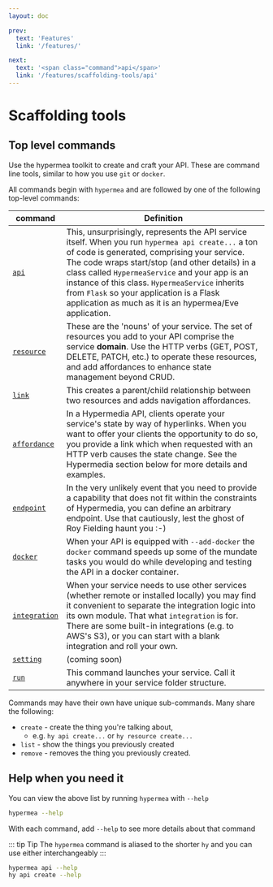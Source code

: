 ```yaml
---
layout: doc

prev:
  text: 'Features'
  link: '/features/'

next:
  text: '<span class="command">api</span>'
  link: '/features/scaffolding-tools/api'
---
```

# Scaffolding tools

## Top level commands
Use the hypermea toolkit to create and craft your API.  These are command line tools, similar to how you use `git` or `docker`.

All commands begin with `hypermea` and are followed by one of the following top-level commands:

| command                      | Definition                                                                                                                                                                                                                                                                                                                                                                                                           |
|------------------------------|----------------------------------------------------------------------------------------------------------------------------------------------------------------------------------------------------------------------------------------------------------------------------------------------------------------------------------------------------------------------------------------------------------------------|
| [`api`](api)                 | This, unsurprisingly, represents the API service itself.  When you run `hypermea api create...` a ton of code is generated, comprising your service.  The code wraps start/stop (and other details) in a class called `HypermeaService` and your app is an instance of this class.  `HypermeaService` inherits from `Flask` so your application is a Flask application as much as it is an hypermea/Eve application. |
| [`resource`](resource)       | These are the 'nouns' of your service.  The set of resources you add to your API comprise the service **domain**.  Use the HTTP verbs (GET, POST, DELETE, PATCH, etc.) to operate these resources, and add affordances to enhance state management beyond CRUD.                                                                                                                                                      |
| [`link`](link)               | This creates a parent/child relationship between two resources and adds navigation affordances.                                                                                                                                                                                                                                                                                                                      |
| [`affordance`](affordance)   | In a Hypermedia API, clients operate your service's state by way of hyperlinks.  When you want to offer your clients the opportunity to do so, you provide a link which when requested with an HTTP verb causes the state change.  See the Hypermedia section below for more details and examples.                                                                                                                   |
| [`endpoint`](endpoint)       | In the very unlikely event that you need to provide a capability that does not fit within the constraints of Hypermedia, you can define an arbitrary endpoint.  Use that cautiously, lest the ghost of Roy Fielding haunt you :-)                                                                                                                                                                                    |
| [`docker`](docker)           | When your API is equipped with `--add-docker` the `docker` command speeds up some of the mundate tasks you would do while developing and testing the API in a docker container.                                                                                                                                                                                                                                      |
| [`integration`](integration) | When your service needs to use other services (whether remote or installed locally) you may find it convenient to separate the integration logic into its own module.  That what `integration` is for.  There are some built-in integrations (e.g. to AWS's S3), or you can start with a blank integration and roll your own.                                                                                        |
| [`setting`](setting)         | (coming soon)                                                                                                                                                                                                                                                                                                                                                                                                        |
| [`run`](run)                 | This command launches your service.  Call it anywhere in your service folder structure.                                                                                                                                                                                                                                                                                                                              |

Commands may have their own have unique sub-commands.  Many share the following:

* `create` - create the thing you're talking about, 
  * e.g. `hy api create...` or `hy resource create...`
* `list` - show the things you previously created
* `remove` - removes the thing you previously created.


## Help when you need it

You can view the above list by running `hypermea` with `--help`

```bash
hypermea --help
```

With each command, add `--help` to see more details about that command

::: tip Tip
The `hypermea` command is aliased to the shorter `hy` and you can use either interchangeably
:::

```bash
hypermea api --help
hy api create --help
```
